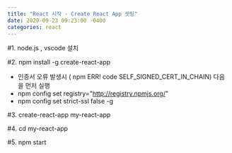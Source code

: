 ```yaml
---
title: "React 시작 - Create React App 셋팅"
date: 2020-09-23 09:23:00 -0400
categories: react
---
```


#1. node.js , vscode 설치

#2. npm install -g create-react-app

- 인증서 오류 발생시 ( npm ERR! code SELF_SIGNED_CERT_IN_CHAIN) 다음을 먼저 실행
- npm config set registry="http://registry.npmjs.org/"
- npm config set strict-ssl false -g 

#3. create-react-app my-react-app

#4. cd my-react-app

#5. npm start
